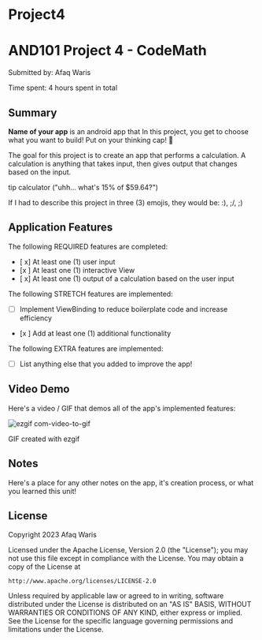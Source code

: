 # Project4

<!-- (This is a comment) INSTRUCTIONS: Go through this page and fill out any **bolded** entries with their correct values.-->

# AND101 Project 4 - CodeMath

Submitted by: Afaq Waris

Time spent: 4 hours spent in total

## Summary

**Name of your app** is an android app that In this project, you get to choose what you want to build! Put on your thinking cap! 🧢

The goal for this project is to create an app that performs a calculation. A calculation is anything that takes input, then gives output that changes based on the input.

tip calculator ("uhh... what's 15% of $59.64?")

If I had to describe this project in three (3) emojis, they would be: :), ;/, ;)

## Application Features

<!-- (This is a comment) Please be sure to change the [ ] to [x] for any features you completed.  If a feature is not checked [x], you might miss the points for that item! -->

The following REQUIRED features are completed:

- [ x] At least one (1) user input
- [x ] At least one (1) interactive View
- [ x] At least one (1) output of a calculation based on the user input

The following STRETCH features are implemented:

- [ ] Implement ViewBinding to reduce boilerplate code and increase efficiency
- [x ] Add at least one (1) additional functionality

The following EXTRA features are implemented:

- [ ] List anything else that you added to improve the app!

## Video Demo

Here's a video / GIF that demos all of the app's implemented features:

![ezgif com-video-to-gif](https://github.com/Afaq136/Project4/assets/93162900/c748f046-f7da-40ea-acc3-bff9ceb9c348)


GIF created with ezgif

<!-- Recommended tools:
- [Kap](https://getkap.co/) for macOS
- [ScreenToGif](https://www.screentogif.com/) for Windows
- [peek](https://github.com/phw/peek) for Linux. -->

## Notes

Here's a place for any other notes on the app, it's creation process, or what you learned this unit!

## License

Copyright 2023 Afaq Waris

Licensed under the Apache License, Version 2.0 (the "License");
you may not use this file except in compliance with the License.
You may obtain a copy of the License at

    http://www.apache.org/licenses/LICENSE-2.0

Unless required by applicable law or agreed to in writing, software
distributed under the License is distributed on an "AS IS" BASIS,
WITHOUT WARRANTIES OR CONDITIONS OF ANY KIND, either express or implied.
See the License for the specific language governing permissions and
limitations under the License.
